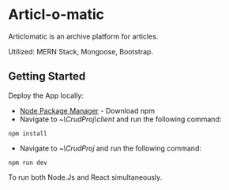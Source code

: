 # Articl-o-matic

Articlomatic is an archive platform for articles.

Utilized: MERN Stack, Mongoose, Bootstrap.

## Getting Started

Deploy the App locally:

* [Node Package Manager](https://www.npmjs.com/get-npm) - Download npm
* Navigate to *~\CrudProj\client*
 and run the following command:

```
npm install
```

* Navigate to *~\CrudProj*
 and run the following command:

```
npm run dev
```

To run both Node.Js and React simultaneously.
